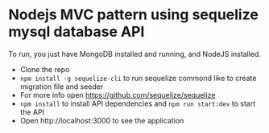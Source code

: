 # Nodejs MVC pattern using sequelize mysql database API

To run, you just have MongoDB installed and running, and NodeJS installed.

* Clone the repo
* `npm install -g sequelize-cli` to run sequelize commond like to create migration file and seeder
* For more info open https://github.com/sequelize/sequelize  
* `npm install` to install API dependencies and `npm run start:dev` to start the API
* Open http://localhost:3000 to see the application
